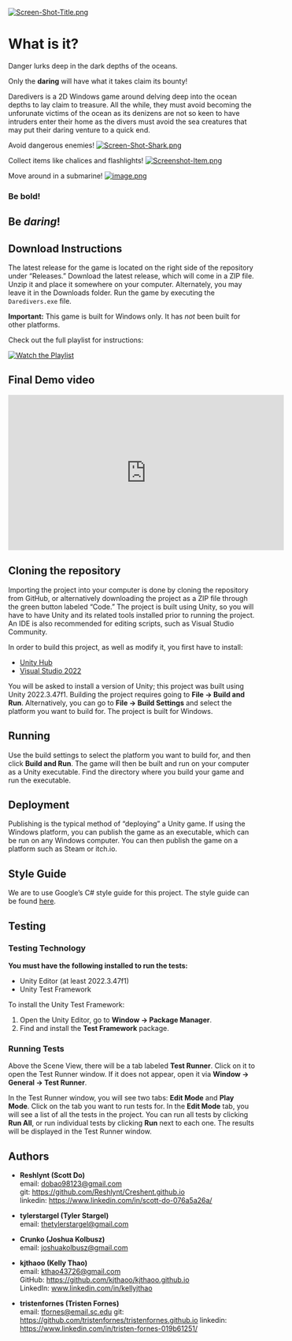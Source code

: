 [![Screen-Shot-Title.png](https://i.postimg.cc/Pf397qq6/Screen-Shot-Title.png)](https://postimg.cc/z3hxb8KW)

# What is it?
Danger lurks deep in the dark depths of the oceans.

Only the **daring** will have what it takes claim its bounty!

Daredivers is a 2D Windows game around delving deep into the ocean depths to lay claim to treasure. All the while, they must avoid becoming the unforunate victims of the ocean as its denizens are not so keen to have intruders enter their home as the divers must avoid the sea creatures that may put their daring venture to a quick end. 

Avoid dangerous enemies!
[![Screen-Shot-Shark.png](https://i.postimg.cc/X7rcYjkD/Screen-Shot-Shark.png)](https://postimg.cc/ykzSfz5F)

Collect items like chalices and flashlights!
[![Screenshot-Item.png](https://i.postimg.cc/wTr2XyBp/Screenshot-Item.png)](https://postimg.cc/PPm1hqZ3)

Move around in a submarine!
[![image.png](https://i.postimg.cc/NMgjfkZ7/image.png)](https://postimg.cc/McFS9V6v)

### Be bold! 
## Be _daring_!

## Download Instructions
The latest release for the game is located on the right side of the repository under “Releases.” Download the latest release, which will come in a ZIP file. Unzip it and place it somewhere on your computer. Alternately, you may leave it in the Downloads folder. Run the game by executing the `Daredivers.exe` file.

**Important:** This game is built for Windows only. It has *not* been built for other platforms.

Check out the full playlist for instructions:

[![Watch the Playlist](https://img.youtube.com/vi/hf1NmnC_amA/0.jpg)](https://www.youtube.com/watch?v=hf1NmnC_amA&list=PLxFAc6s4urawN-BzLjYI44k7IS8J4yraU&ab_channel=KJA)

## Final Demo video

<iframe
  width="560" height="315"
  src="https://www.youtube.com/watch?v=NpEaa2P7qZI"
  title="Daredivers Final Demo"
  frameborder="0"
  allow="accelerometer; autoplay; clipboard-write; encrypted-media; gyroscope; picture-in-picture"
  allowfullscreen>
</iframe>

## Cloning the repository
Importing the project into your computer is done by cloning the repository from GitHub, or alternatively downloading the project as a ZIP file through the green button labeled “Code.” The project is built using Unity, so you will have to have Unity and its related tools installed prior to running the project. An IDE is also recommended for editing scripts, such as Visual Studio Community.

In order to build this project, as well as modify it, you first have to install:
- [Unity Hub](https://unity.com/download)
- [Visual Studio 2022](https://visualstudio.microsoft.com/vs/)

You will be asked to install a version of Unity; this project was built using Unity 2022.3.47f1. Building the project requires going to **File → Build and Run**. Alternatively, you can go to **File → Build Settings** and select the platform you want to build for. The project is built for Windows.

## Running
Use the build settings to select the platform you want to build for, and then click **Build and Run**. The game will then be built and run on your computer as a Unity executable. Find the directory where you build your game and run the executable.

## Deployment
Publishing is the typical method of “deploying” a Unity game. If using the Windows platform, you can publish the game as an executable, which can be run on any Windows computer. You can then publish the game on a platform such as Steam or itch.io.

## Style Guide
We are to use Google’s C# style guide for this project. The style guide can be found [here](https://google.github.io/styleguide/csharp-style.html).

## Testing

### Testing Technology
**You must have the following installed to run the tests:**
- Unity Editor (at least 2022.3.47f1)
- Unity Test Framework

To install the Unity Test Framework:
1. Open the Unity Editor, go to **Window → Package Manager**.
2. Find and install the **Test Framework** package.

### Running Tests
Above the Scene View, there will be a tab labeled **Test Runner**. Click on it to open the Test Runner window. If it does not appear, open it via **Window → General → Test Runner**.

In the Test Runner window, you will see two tabs: **Edit Mode** and **Play Mode**. Click on the tab you want to run tests for. In the **Edit Mode** tab, you will see a list of all the tests in the project. You can run all tests by clicking **Run All**, or run individual tests by clicking **Run** next to each one. The results will be displayed in the Test Runner window.

## Authors
- **Reshlynt (Scott Do)**  
  email: dobao98123@gmail.com  
  git: https://github.com/Reshlynt/Creshent.github.io  
  linkedin: https://www.linkedin.com/in/scott-do-076a5a26a/

- **tylerstargel (Tyler Stargel)**  
  email: thetylerstargel@gmail.com

- **Crunko (Joshua Kolbusz)**  
  email: joshuakolbusz@gmail.com

- **kjthaoo (Kelly Thao)**  
  email: kthao43726@gmail.com  
  GitHub: [https://github.com/kjthaoo/kjthaoo.github.io  ](https://github.com/kjthaoo)  
  LinkedIn: www.linkedin.com/in/kellyjthao

- **tristenfornes (Tristen Fornes)**  
  email: tfornes@email.sc.edu
  git: https://github.com/tristenfornes/tristenfornes.github.io
  linkedin: https://www.linkedin.com/in/tristen-fornes-019b61251/

